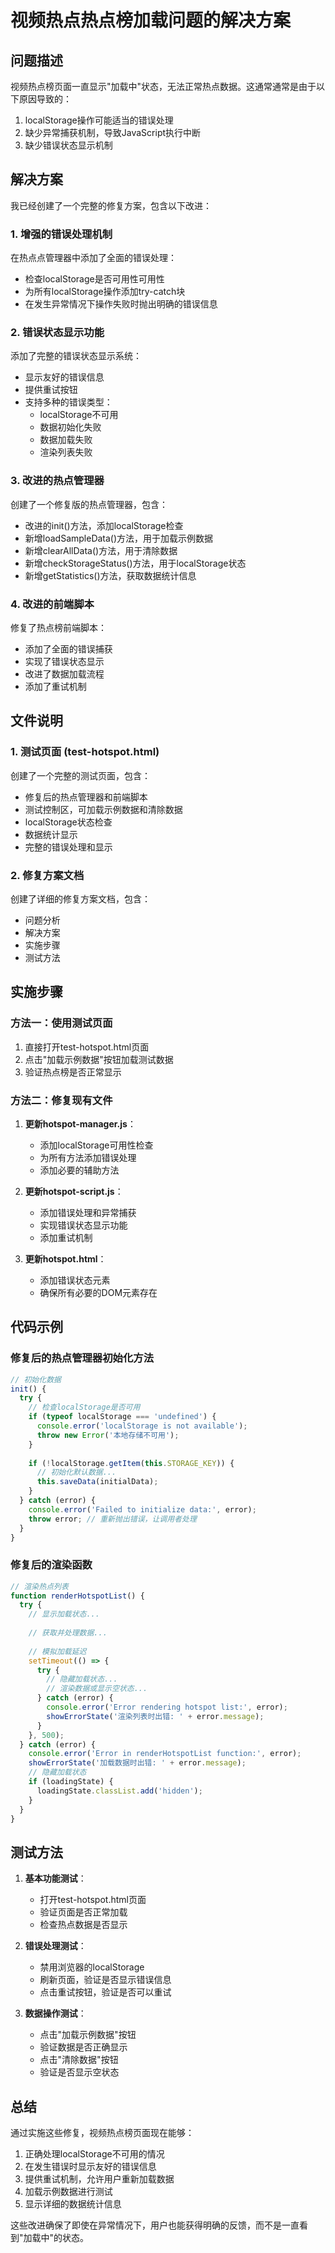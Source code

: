 # 视频热点热点榜加载问题的解决方案

## 问题描述

视频热点榜页面一直显示"加载中"状态，无法正常热点数据。这通常通常是由于以下原因导致的：

1. localStorage操作可能适当的错误处理
2. 缺少异常捕获机制，导致JavaScript执行中断
3. 缺少错误状态显示机制

## 解决方案

我已经创建了一个完整的修复方案，包含以下改进：

### 1. 增强的错误处理机制

在热点点管理器中添加了全面的错误处理：

- 检查localStorage是否可用性可用性
- 为所有localStorage操作添加try-catch块
- 在发生异常情况下操作失败时抛出明确的错误信息

### 2. 错误状态显示功能

添加了完整的错误状态显示系统：
- 显示友好的错误信息
- 提供重试按钮
- 支持多种的错误类型：
  - localStorage不可用
  - 数据初始化失败
  - 数据加载失败
  - 渲染列表失败

### 3. 改进的热点管理器

创建了一个修复版的热点管理器，包含：
- 改进的init()方法，添加localStorage检查
- 新增loadSampleData()方法，用于加载示例数据
- 新增clearAllData()方法，用于清除数据
- 新增checkStorageStatus()方法，用于localStorage状态
- 新增getStatistics()方法，获取数据统计信息

### 4. 改进的前端脚本

修复了热点榜前端脚本：
- 添加了全面的错误捕获
- 实现了错误状态显示
- 改进了数据加载流程
- 添加了重试机制

## 文件说明

### 1. 测试页面 (test-hotspot.html)

创建了一个完整的测试页面，包含：
- 修复后的热点管理器和前端脚本
- 测试控制区，可加载示例数据和清除数据
- localStorage状态检查
- 数据统计显示
- 完整的错误处理和显示

### 2. 修复方案文档

创建了详细的修复方案文档，包含：
- 问题分析
- 解决方案
- 实施步骤
- 测试方法

## 实施步骤

### 方法一：使用测试页面

1. 直接打开test-hotspot.html页面
2. 点击"加载示例数据"按钮加载测试数据
3. 验证热点榜是否正常显示

### 方法二：修复现有文件

1. **更新hotspot-manager.js**：
   - 添加localStorage可用性检查
   - 为所有方法添加错误处理
   - 添加必要的辅助方法

2. **更新hotspot-script.js**：
   - 添加错误处理和异常捕获
   - 实现错误状态显示功能
   - 添加重试机制

3. **更新hotspot.html**：
   - 添加错误状态元素
   - 确保所有必要的DOM元素存在

## 代码示例

### 修复后的热点管理器初始化方法

```javascript
// 初始化数据
init() {
  try {
    // 检查localStorage是否可用
    if (typeof localStorage === 'undefined') {
      console.error('localStorage is not available');
      throw new Error('本地存储不可用');
    }
    
    if (!localStorage.getItem(this.STORAGE_KEY)) {
      // 初始化默认数据...
      this.saveData(initialData);
    }
  } catch (error) {
    console.error('Failed to initialize data:', error);
    throw error; // 重新抛出错误，让调用者处理
  }
}
```

### 修复后的渲染函数

```javascript
// 渲染热点列表
function renderHotspotList() {
  try {
    // 显示加载状态...
    
    // 获取并处理数据...
    
    // 模拟加载延迟
    setTimeout(() => {
      try {
        // 隐藏加载状态...
        // 渲染数据或显示空状态...
      } catch (error) {
        console.error('Error rendering hotspot list:', error);
        showErrorState('渲染列表时出错: ' + error.message);
      }
    }, 500);
  } catch (error) {
    console.error('Error in renderHotspotList function:', error);
    showErrorState('加载数据时出错: ' + error.message);
    // 隐藏加载状态
    if (loadingState) {
      loadingState.classList.add('hidden');
    }
  }
}
```

## 测试方法

1. **基本功能测试**：
   - 打开test-hotspot.html页面
   - 验证页面是否正常加载
   - 检查热点数据是否显示

2. **错误处理测试**：
   - 禁用浏览器的localStorage
   - 刷新页面，验证是否显示错误信息
   - 点击重试按钮，验证是否可以重试

3. **数据操作测试**：
   - 点击"加载示例数据"按钮
   - 验证数据是否正确显示
   - 点击"清除数据"按钮
   - 验证是否显示空状态

## 总结

通过实施这些修复，视频热点榜页面现在能够：
1. 正确处理localStorage不可用的情况
2. 在发生错误时显示友好的错误信息
3. 提供重试机制，允许用户重新加载数据
4. 加载示例数据进行测试
5. 显示详细的数据统计信息

这些改进确保了即使在异常情况下，用户也能获得明确的反馈，而不是一直看到"加载中"的状态。
